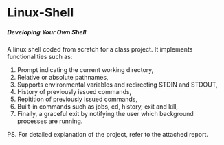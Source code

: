 # Linux-Shell

##### Developing Your Own Shell

A linux shell coded from scratch for a class project. It implements functionalities such as:

1. Prompt indicating the current working directory, <br>
2. Relative or absolute pathnames, <br>
3. Supports environmental variables and redirecting STDIN and STDOUT, <br>
4. History of previously issued commands, <br>
5. Repitition of previously issued commands, <br>
6. Built-in commands such as jobs, cd, history, exit and kill, <br>
7. Finally, a graceful exit by notifying the user which background processes are running. <br>

PS. For detailed explanation of the project, refer to the attached report.
